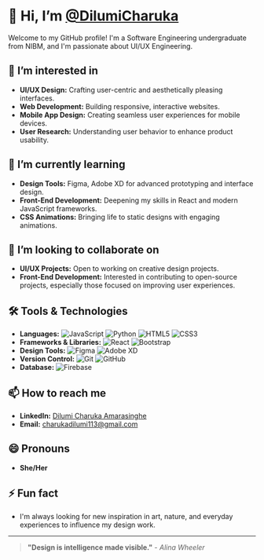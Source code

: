 # 👋 Hi, I’m [@DilumiCharuka](https://www.linkedin.com/in/dilumi-charuka-amarasinghe/)
Welcome to my GitHub profile! I'm a Software Engineering undergraduate from NIBM, and I'm passionate about UI/UX Engineering.

## 👀 I’m interested in
- **UI/UX Design:** Crafting user-centric and aesthetically pleasing interfaces.
- **Web Development:** Building responsive, interactive websites.
- **Mobile App Design:** Creating seamless user experiences for mobile devices.
- **User Research:** Understanding user behavior to enhance product usability.

## 🌱 I’m currently learning
- **Design Tools:** Figma, Adobe XD for advanced prototyping and interface design.
- **Front-End Development:** Deepening my skills in React and modern JavaScript frameworks.
- **CSS Animations:** Bringing life to static designs with engaging animations.

## 💞️ I’m looking to collaborate on
- **UI/UX Projects:** Open to working on creative design projects.
- **Front-End Development:** Interested in contributing to open-source projects, especially those focused on improving user experiences.
  
## 🛠 Tools & Technologies
- **Languages:** ![JavaScript](https://img.shields.io/badge/-JavaScript-F7DF1E?logo=javascript&logoColor=black) ![Python](https://img.shields.io/badge/-Python-3776AB?logo=python&logoColor=white) ![HTML5](https://img.shields.io/badge/-HTML5-E34F26?logo=html5&logoColor=white) ![CSS3](https://img.shields.io/badge/-CSS3-1572B6?logo=css3&logoColor=white)
- **Frameworks & Libraries:** ![React](https://img.shields.io/badge/-React-61DAFB?logo=react&logoColor=black) ![Bootstrap](https://img.shields.io/badge/-Bootstrap-7952B3?logo=bootstrap&logoColor=white)
- **Design Tools:** ![Figma](https://img.shields.io/badge/-Figma-F24E1E?logo=figma&logoColor=white) ![Adobe XD](https://img.shields.io/badge/-Adobe%20XD-FF61F6?logo=adobexd&logoColor=white)
- **Version Control:** ![Git](https://img.shields.io/badge/-Git-F05032?logo=git&logoColor=white) ![GitHub](https://img.shields.io/badge/-GitHub-181717?logo=github&logoColor=white)
- **Database:** ![Firebase](https://img.shields.io/badge/-Firebase-FFCA28?logo=firebase&logoColor=black)

## 📫 How to reach me
- **LinkedIn:** [Dilumi Charuka Amarasinghe](https://www.linkedin.com/in/dilumi-amarasinghe-6358882a4/)
- **Email:** charukadilumi113@gmail.com

## 😄 Pronouns
- **She/Her**

## ⚡ Fun fact
- I'm always looking for new inspiration in art, nature, and everyday experiences to influence my design work.

---

> **"Design is intelligence made visible."** - *Alina Wheeler*

